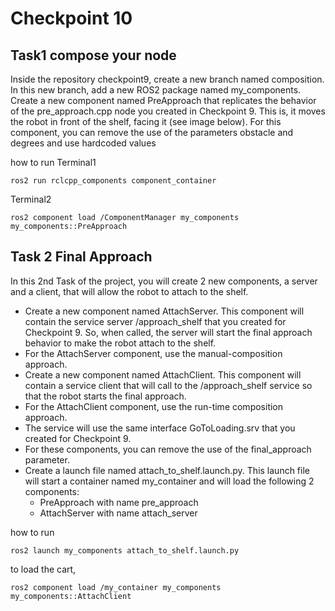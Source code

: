 # Checkpoint 10


## Task1 compose your node

Inside the repository checkpoint9, create a new branch named composition.
In this new branch, add a new ROS2 package named my_components.
Create a new component named PreApproach that replicates the behavior of the pre_approach.cpp node you created in Checkpoint 9. This is, it moves the robot in front of the shelf, facing it (see image below).
For this component, you can remove the use of the parameters obstacle and degrees and use hardcoded values

how to run
Terminal1
```
ros2 run rclcpp_components component_container
```
Terminal2
```
ros2 component load /ComponentManager my_components my_components::PreApproach
```

## Task 2   Final Approach 

In this 2nd Task of the project, you will create 2 new components, a server and a client, that will allow the robot to attach to the shelf.

- Create a new component named AttachServer. This component will contain the service server /approach_shelf that you created for Checkpoint 9. So, when called, the server will start the final approach behavior to make the robot attach to the shelf.
- For the AttachServer component, use the manual-composition approach.
- Create a new component named AttachClient. This component will contain a service client that will call to the /approach_shelf service so that the robot starts the final approach.
- For the AttachClient component, use the run-time composition approach.
- The service will use the same interface GoToLoading.srv that you created for Checkpoint 9.
- For these components, you can remove the use of the final_approach parameter.
- Create a launch file named attach_to_shelf.launch.py. This launch file will start a container named my_container and will load the following 2 components:
    - PreApproach with name pre_approach
    - AttachServer with name attach_server

how to run
```
ros2 launch my_components attach_to_shelf.launch.py
```
to load the cart,
```
ros2 component load /my_container my_components my_components::AttachClient
```